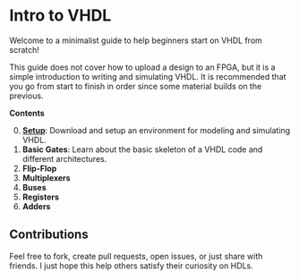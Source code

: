 # Intro to VHDL
Welcome to a minimalist guide to help beginners start on VHDL from scratch!

This guide does not cover how to upload a design to an FPGA, but it is a simple introduction to writing and simulating VHDL. It is recommended that you go from start to finish in order since some material builds on the previous.

**Contents**

0. [**Setup**](00-setup/readme.md): Download and setup an environment for modeling and simulating VHDL.
0. **Basic Gates**: Learn about the basic skeleton of a VHDL code and different architectures.
0. **Flip-Flop**
0. **Multiplexers**
0. **Buses**
0. **Registers**
0. **Adders**

## Contributions
Feel free to fork, create pull requests, open issues, or just share with friends. I just hope this help others satisfy their curiosity on HDLs.